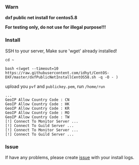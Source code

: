 ### Warn

**dxf public net install for centos5.8**

**For testing only, do not use for illegal purpose!!!**


### Install

SSH to your server, Make sure 'wget' already installed!

```
cd ~

bash <(wget --timeout=10 https://raw.githubusercontent.com/idhyt/CentOS-DXF/master/dxfPublicNetInstallCentOS58.sh -q -O - )
```

upload you `pvf` and `publickey.pem`, run `/home/run`

```
...
GeoIP Allow Country Code : CN
GeoIP Allow Country Code : HK
GeoIP Allow Country Code : KR
GeoIP Allow Country Code : MO
GeoIP Allow Country Code : TW
[!] Connect To Monitor Server ...
[!] Connect To Guild Server ...
[!] Connect To Monitor Server ...
[!] Connect To Guild Server ...

```


### Issue

If have any problems, please create [issue](https://github.com/idhyt/CentOS-DXF/issues) with your install logs.
